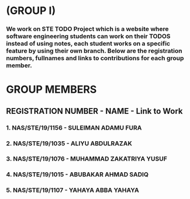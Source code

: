 # (GROUP I)

### We work on STE TODO Project which is a website where software engineering students can work on their TODOS instead of using notes, each student works on a specific feature by using their own branch. Below are the registration numbers, fullnames and links to contributions for each group member.

# GROUP MEMBERS

## REGISTRATION NUMBER - NAME - Link to Work

### 1. NAS/STE/19/1156 - SULEIMAN ADAMU FURA

### 2. NAS/STE/19/1035 - ALIYU ABDULRAZAK

### 3. NAS/STE/19/1076 - MUHAMMAD ZAKATRIYA YUSUF

### 4. NAS/STE/19/1015 - ABUBAKAR AHMAD SADIQ

### 5. NAS/STE/19/1107 - YAHAYA ABBA YAHAYA
